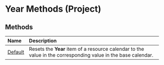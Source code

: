 
# Year Methods (Project)

## Methods



|**Name**|**Description**|
|:-----|:-----|
| [Default](a4c59777-bade-cab7-0bd5-e713fd8a7a9e.md)|Resets the  **Year** item of a resource calendar to the value in the corresponding value in the base calendar.|
